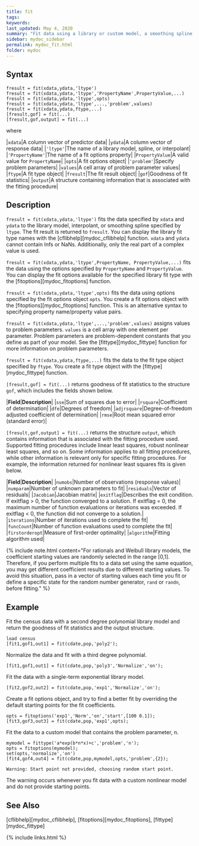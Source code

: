 ```yaml
---
title: fit
tags:
keywords:
last_updated: May 4, 2020
summary: "Fit data using a library or custom model, a smoothing spline, or an interpolant."
sidebar: mydoc_sidebar
permalink: mydoc_fit.html
folder: mydoc
---
```

## Syntax
`fresult = fit(xdata,ydata,'ltype')` <br>
`fresult = fit(xdata,ydata,'ltype','PropertyName',PropertyValue,...)` <br>
`fresult = fit(xdata,ydata,'ltype',opts)` <br>
`fresult = fit(xdata,ydata,'ltype',...,'problem',values)` <br>
`fresult = fit(xdata,ydata,ftype,...)` <br>
`[fresult,gof] = fit(...)` <br>
`[fresult,gof,output] = fit(...)`

where

|`xdata`|A column vector of predictor data|
|`ydata`|A column vector of response data|
|`'ltype'`|The name of a library model, spline, or interpolant|
|`'PropertyName'`|The name of a fit options property|
|`PropertyValue`|A valid value for `PropertyName`|
|`opts`|A fit options object|
|`'problem'`|Specify problem parameters|
|`values`|A cell array of problem parameter values|
|`ftype`|A fit type object|
|`fresult`|The fit result object|
|`gof`|Goodness of fit statistics|
|`output`|A structure containing information that is associated with the fitting procedure|

## Description
`fresult = fit(xdata,ydata,'ltype')` fits the data specified by `xdata` and `ydata` to the library model, interpolant, or smoothing spline specified by `ltype`. The fit result is returned to `fresult`. You can display the library fit type names with the [cflibhelp][mydoc_cflibhelp] function. `xdata` and `ydata` cannot contain Infs or NaNs. Additionally, only the real part of a complex value is used.

`fresult = fit(xdata,ydata,'ltype',PropertyName, PropertyValue,...)` fits the data using the options specified by ``PropertyName`` and `PropertyValue`. You can display the fit options available for the specified library fit type with the [fitoptions][mydoc_fitoptions] function.

`fresult = fit(xdata,ydata,'ltype',opts)` fits the data using options specified by the fit options object `opts`. You create a fit options object with the [fitoptions][mydoc_fitoptions] function. This is an alternative syntax to specifying property name/property value pairs.

`fresult = fit(xdata,ydata,'ltype',...,'problem',values)` assigns values to problem parameters. `values` is a cell array with one element per parameter. Problem parameters are problem-dependent constants that you define as part of your model. See the [fittype][mydoc_fittype] function for more information on problem parameters.

`fresult = fit(xdata,ydata,ftype,...)` fits the data to the fit type object specified by `ftype`. You create a fit type object with the [fittype][mydoc_fittype] function.

`[fresult,gof] = fit(...)` returns goodness of fit statistics to the structure `gof`, which includes the fields shown below.

|**Field**|**Description**|
|`sse`|Sum of squares due to error|
|`rsquare`|Coefficient of determination|
|`dfe`|Degrees of freedom|
|`adjrsquare`|Degree-of-freedom adjusted coefficient of determination|
|`rmse`|Root mean squared error (standard error)|

`[fresult,gof,output] = fit(...)` returns the structure `output`, which contains information that is associated with the fitting procedure used. Supported fitting procedures include linear least squares, robust nonlinear least squares, and so on. Some information applies to all fitting procedures, while other information is relevant only for specific fitting procedures. For example, the information returned for nonlinear least squares fits is given below.

|**Field**|**Description**|
|`numobs`|Number of observations (response values)|
|`numparam`|Number of unknown parameters to fit|
|`residuals`|Vector of residuals|
|`Jacobian`|Jacobian matrix|
|`exitflag`|Describes the exit condition. If exitflag > 0, the function converged to a solution. If exitflag = 0, the maximum number of function evaluations or iterations was exceeded. If exitflag < 0, the function did not converge to a solution.|
|`iterations`|Number of iterations used to complete the fit|
|`funcCount`|Number of function evaluations used to complete the fit|
|`firstorderopt`|Measure of first-order optimality|
|`algorithm`|Fitting algorithm used|

{% include note.html content="For rationals and Weibull library models, the coefficient starting values are randomly selected in the range [0,1]. Therefore, if you perform multiple fits to a data set using the same equation, you may get different coefficient results due to different starting values. To avoid this situation, pass in a vector of starting values each time you fit or define a specific state for the random number generator, `rand` or `randn`, before fitting." %}

## Example
Fit the census data with a second degree polynomial library model and return the goodness of fit statistics and the output structure.

```
load census
[fit1,gof1,out1] = fit(cdate,pop,'poly2');
```

Normalize the data and fit with a third degree polynomial.

```
[fit1,gof1,out1] = fit(cdate,pop,'poly3','Normalize','on');
```

Fit the data with a single-term exponential library model.

```
[fit2,gof2,out2] = fit(cdate,pop,'exp1','Normalize','on');
```

Create a fit options object, and try to find a better fit by overriding the default starting points for the fit coefficients.

```
opts = fitoptions('exp1','Norm','on','start',[100 0.1]);
[fit3,gof3,out3] = fit(cdate,pop,'exp1',opts);
```

Fit the data to a custom model that contains the problem parameter, n.

```
mymodel = fittype('a*exp(b*n*x)+c','problem','n');
opts = fitoptions(mymodel);
set(opts,'normalize','on')
[fit4,gof4,out4] = fit(cdate,pop,mymodel,opts,'problem',{2});

Warning: Start point not provided, choosing random start point.
```

The warning occurs whenever you fit data with a custom nonlinear model and do not provide starting points.

## See Also
[cflibhelp][mydoc_cflibhelp], [fitoptions][mydoc_fitoptions], [fittype][mydoc_fittype]

{% include links.html %}
